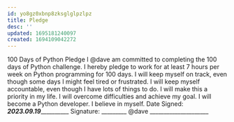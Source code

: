 ```yaml
---
id: yo8gz0xbnp8zksglglpzlpz
title: Pledge
desc: ''
updated: 1695181240097
created: 1694109042272
---
```


100 Days of Python Pledge
I @dave am committed to completing the 100 days of Python challenge.
I hereby pledge to work for at least 7 hours per week on Python programming for 100 days.
I will keep myself on track, even though some days I might feel tired or frustrated.
I will keep myself accountable, even though I have lots of things to do. I will make this a priority in my
life.
I will overcome difficulties and achieve my goal.
I will become a Python developer.
I believe in myself.
Date Signed: _____2023.09.19_______________
Signature: _________ @dave _____________________